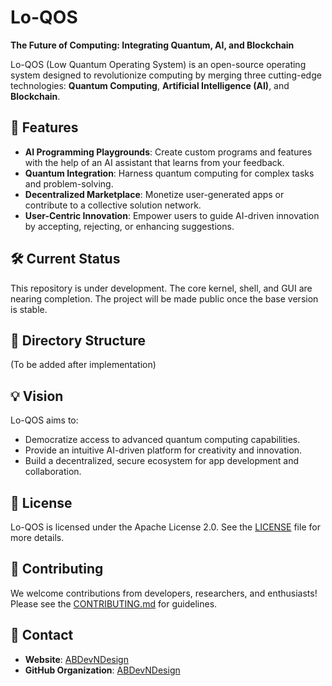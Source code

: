 # Lo-QOS

**The Future of Computing: Integrating Quantum, AI, and Blockchain**

Lo-QOS (Low Quantum Operating System) is an open-source operating system designed to revolutionize computing by merging three cutting-edge technologies: **Quantum Computing**, **Artificial Intelligence (AI)**, and **Blockchain**. 

## 🚀 Features

- **AI Programming Playgrounds**: Create custom programs and features with the help of an AI assistant that learns from your feedback.
- **Quantum Integration**: Harness quantum computing for complex tasks and problem-solving.
- **Decentralized Marketplace**: Monetize user-generated apps or contribute to a collective solution network.
- **User-Centric Innovation**: Empower users to guide AI-driven innovation by accepting, rejecting, or enhancing suggestions.

## 🛠️ Current Status

This repository is under development. The core kernel, shell, and GUI are nearing completion. The project will be made public once the base version is stable.

## 📂 Directory Structure

(To be added after implementation)

## 💡 Vision

Lo-QOS aims to:
- Democratize access to advanced quantum computing capabilities.
- Provide an intuitive AI-driven platform for creativity and innovation.
- Build a decentralized, secure ecosystem for app development and collaboration.

## 📝 License

Lo-QOS is licensed under the Apache License 2.0. See the [LICENSE](LICENSE) file for more details.

## 🤝 Contributing

We welcome contributions from developers, researchers, and enthusiasts! Please see the [CONTRIBUTING.md](./CONTRIBUTING.md) for guidelines.

## 📧 Contact

- **Website**: [ABDevNDesign](https://abdevndesign.com)
- **GitHub Organization**: [ABDevNDesign](https://github.com/ABDevNDesign)
